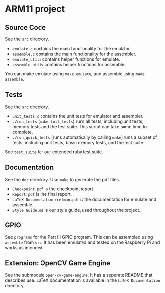 # ARM11 project

## Source Code

See the `src` directory.

- `emulate.c` contains the main functionality for the emulator.
- `assemble.c` contains the main functionality for the assembler.
- `emulate_utils` contains helper functions for emulate.
- `assemble_utils` contains helper functions for assemble.

You can make emulate using `make emulate`, and assemble using `make assemble`.

## Tests

See the `src` directory.

- `unit_tests.c` contains the unit tests for emulator and assembler.
- `./run_tests` (`make full_tests`) runs all tests, including unit tests, memory tests and the test suite. This script can take some time to complete.
- `./run_quick_tests` (runs automatically by calling `make`) runs a subset of tests, including unit tests, basic memory tests, and the test suite.

See `test_suite` for our extended ruby test suite.

## Documentation

See the `doc` directory. Use `make` to generate the pdf files.

- `Checkpoint.pdf` is the checkpoint report.
- `Report.pdf` is the final report.
- `LaTeX Documentation/refman.pdf` is the documentation for emulate and assemble.
- `Style Guide.md` is our style guide, used throughout the project.

## GPIO

See `programs` for the Part III GPIO program. This can be assembled using `assemble` from `src`. It has been emulated and tested on the Raspberry Pi and works as intended.

## Extension: OpenCV Game Engine

See the submodule `open-cv-game-engine`. It has a seperate README that describes use. LaTeX documentation is available in the `LaTeX Documentation` directory.
